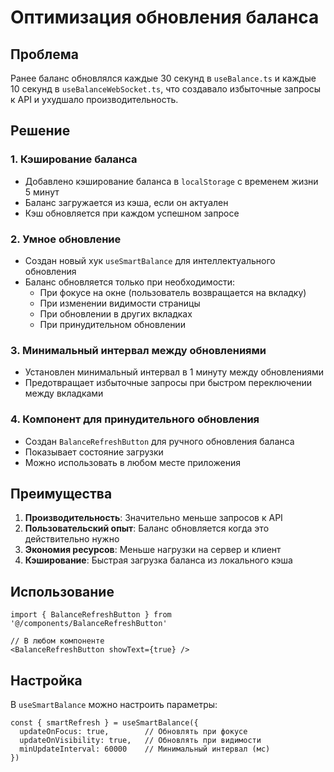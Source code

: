 # Оптимизация обновления баланса

## Проблема
Ранее баланс обновлялся каждые 30 секунд в `useBalance.ts` и каждые 10 секунд в `useBalanceWebSocket.ts`, что создавало избыточные запросы к API и ухудшало производительность.

## Решение

### 1. Кэширование баланса
- Добавлено кэширование баланса в `localStorage` с временем жизни 5 минут
- Баланс загружается из кэша, если он актуален
- Кэш обновляется при каждом успешном запросе

### 2. Умное обновление
- Создан новый хук `useSmartBalance` для интеллектуального обновления
- Баланс обновляется только при необходимости:
  - При фокусе на окне (пользователь возвращается на вкладку)
  - При изменении видимости страницы
  - При обновлении в других вкладках
  - При принудительном обновлении

### 3. Минимальный интервал между обновлениями
- Установлен минимальный интервал в 1 минуту между обновлениями
- Предотвращает избыточные запросы при быстром переключении между вкладками

### 4. Компонент для принудительного обновления
- Создан `BalanceRefreshButton` для ручного обновления баланса
- Показывает состояние загрузки
- Можно использовать в любом месте приложения

## Преимущества

1. **Производительность**: Значительно меньше запросов к API
2. **Пользовательский опыт**: Баланс обновляется когда это действительно нужно
3. **Экономия ресурсов**: Меньше нагрузки на сервер и клиент
4. **Кэширование**: Быстрая загрузка баланса из локального кэша

## Использование

```tsx
import { BalanceRefreshButton } from '@/components/BalanceRefreshButton'

// В любом компоненте
<BalanceRefreshButton showText={true} />
```

## Настройка

В `useSmartBalance` можно настроить параметры:

```tsx
const { smartRefresh } = useSmartBalance({
  updateOnFocus: true,        // Обновлять при фокусе
  updateOnVisibility: true,   // Обновлять при видимости
  minUpdateInterval: 60000    // Минимальный интервал (мс)
})
```
